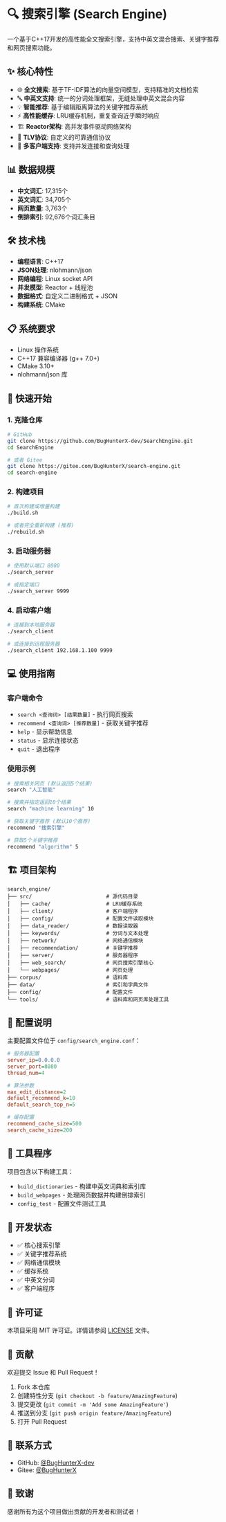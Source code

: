 # 🔍 搜索引擎 (Search Engine)

一个基于C++17开发的高性能全文搜索引擎，支持中英文混合搜索、关键字推荐和网页搜索功能。

## ✨ 核心特性

- 🌐 **全文搜索**: 基于TF-IDF算法的向量空间模型，支持精准的文档检索
- 🔤 **中英文支持**: 统一的分词处理框架，无缝处理中英文混合内容
- 💡 **智能推荐**: 基于编辑距离算法的关键字推荐系统
- ⚡ **高性能缓存**: LRU缓存机制，重复查询近乎瞬时响应
- 🏗️ **Reactor架构**: 高并发事件驱动网络架构
- 📡 **TLV协议**: 自定义的可靠通信协议
- 🎯 **多客户端支持**: 支持并发连接和查询处理

## 📊 数据规模

- **中文词汇**: 17,315个
- **英文词汇**: 34,705个  
- **网页数量**: 3,763个
- **倒排索引**: 92,676个词汇条目

## 🛠️ 技术栈

- **编程语言**: C++17
- **JSON处理**: nlohmann/json
- **网络编程**: Linux socket API
- **并发模型**: Reactor + 线程池
- **数据格式**: 自定义二进制格式 + JSON
- **构建系统**: CMake

## 📋 系统要求

- Linux 操作系统
- C++17 兼容编译器 (g++ 7.0+)
- CMake 3.10+
- nlohmann/json 库

## 🚀 快速开始

### 1. 克隆仓库

```bash
# GitHub
git clone https://github.com/BugHunterX-dev/SearchEngine.git
cd SearchEngine

# 或者 Gitee
git clone https://gitee.com/BugHunterX/search-engine.git
cd search-engine
```

### 2. 构建项目

```bash
# 首次构建或增量构建
./build.sh

# 或者完全重新构建 (推荐)
./rebuild.sh
```

### 3. 启动服务器

```bash
# 使用默认端口 8080
./search_server

# 或指定端口
./search_server 9999
```

### 4. 启动客户端

```bash
# 连接到本地服务器
./search_client

# 或连接到远程服务器
./search_client 192.168.1.100 9999
```

## 💻 使用指南

### 客户端命令

- `search <查询词> [结果数量]` - 执行网页搜索
- `recommend <查询词> [推荐数量]` - 获取关键字推荐
- `help` - 显示帮助信息
- `status` - 显示连接状态
- `quit` - 退出程序

### 使用示例

```bash
# 搜索相关网页 (默认返回5个结果)
search "人工智能"

# 搜索并指定返回10个结果
search "machine learning" 10

# 获取关键字推荐 (默认10个推荐)
recommend "搜索引擎"

# 获取5个关键字推荐
recommend "algorithm" 5
```

## 🏗️ 项目架构

```
search_engine/
├── src/                        # 源代码目录
│   ├── cache/                  # LRU缓存系统
│   ├── client/                 # 客户端程序
│   ├── config/                 # 配置文件读取模块
│   ├── data_reader/            # 数据读取器
│   ├── keywords/               # 分词与文本处理
│   ├── network/                # 网络通信模块
│   ├── recommendation/         # 关键字推荐
│   ├── server/                 # 服务器程序
│   ├── web_search/             # 网页搜索引擎核心
│   └── webpages/               # 网页处理
├── corpus/                     # 语料库
├── data/                       # 索引和字典文件
├── config/                     # 配置文件
└── tools/                      # 语料库和网页库处理工具
```

## 🔧 配置说明

主要配置文件位于 `config/search_engine.conf`：

```ini
# 服务器配置
server_ip=0.0.0.0
server_port=8080
thread_num=4

# 算法参数
max_edit_distance=2
default_recommend_k=10
default_search_top_n=5

# 缓存配置
recommend_cache_size=500
search_cache_size=200
```

## 🔨 工具程序

项目包含以下构建工具：

- `build_dictionaries` - 构建中英文词典和索引库
- `build_webpages` - 处理网页数据并构建倒排索引
- `config_test` - 配置文件测试工具

## 🚦 开发状态

- ✅ 核心搜索引擎
- ✅ 关键字推荐系统  
- ✅ 网络通信模块
- ✅ 缓存系统
- ✅ 中英文分词
- ✅ 客户端程序

## 📝 许可证

本项目采用 MIT 许可证。详情请参阅 [LICENSE](LICENSE) 文件。

## 🤝 贡献

欢迎提交 Issue 和 Pull Request！

1. Fork 本仓库
2. 创建特性分支 (`git checkout -b feature/AmazingFeature`)
3. 提交更改 (`git commit -m 'Add some AmazingFeature'`)
4. 推送到分支 (`git push origin feature/AmazingFeature`)
5. 打开 Pull Request

## 📧 联系方式

- GitHub: [@BugHunterX-dev](https://github.com/BugHunterX-dev)
- Gitee: [@BugHunterX](https://gitee.com/BugHunterX)

## 🙏 致谢

感谢所有为这个项目做出贡献的开发者和测试者！ 